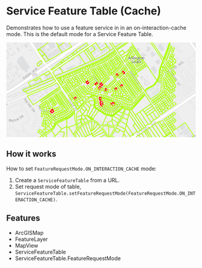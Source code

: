 <h1>Service Feature Table (Cache)</h1>

<p>Demonstrates how to use a feature service in in an on-interaction-cache mode. This is the default mode for a Service Feature Table.</p>

<p><img src="ServiceFeatureTableCache.png"/></p>

<h2>How it works</h2>

<p>How to set <code>FeatureRequestMode.ON_INTERACTION_CACHE</code> mode:</p>

<ol>
    <li>Create a <code>ServiceFeatureTable</code> from a URL.</li>
    <li>Set request mode of table, <code>ServiceFeatureTable.setFeatureRequestMode(FeatureRequestMode.ON_INTERACTION_CACHE)</code>.</li>
</ol>

<h2>Features</h2>

<ul>
    <li>ArcGISMap</li>
    <li>FeatureLayer</li>
    <li>MapView</li>
    <li>ServiceFeatureTable</li>
    <li>ServiceFeatureTable.FeatureRequestMode</li>
</ul>